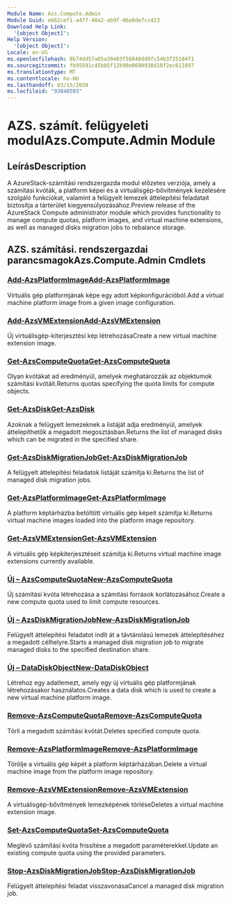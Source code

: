 ```yaml
---
Module Name: Azs.Compute.Admin
Module Guid: e662cef1-a477-40a2-ab9f-06e8de7cc423
Download Help Link:
  '[object Object]': 
Help Version:
  '[object Object]': 
Locale: en-US
ms.openlocfilehash: 8b74dd57a85a39403f56840dd0fc54b3f25184f1
ms.sourcegitcommit: fb95591c45bb5f12b98e0690938d18f2ec611897
ms.translationtype: MT
ms.contentlocale: hu-HU
ms.lasthandoff: 03/15/2020
ms.locfileid: "93840593"
---
```

# <span data-ttu-id="bdd96-101">AZS. számít. felügyeleti modul</span><span class="sxs-lookup"><span data-stu-id="bdd96-101">Azs.Compute.Admin Module</span></span>
## <span data-ttu-id="bdd96-102">Leírás</span><span class="sxs-lookup"><span data-stu-id="bdd96-102">Description</span></span>
<span data-ttu-id="bdd96-103">A AzureStack-számítási rendszergazda modul előzetes verziója, amely a számítási kvóták, a platform képei és a virtuálisgép-bővítmények kezelésére szolgáló funkciókat, valamint a felügyelt lemezek áttelepítési feladatait biztosítja a tárterület kiegyensúlyozásához.</span><span class="sxs-lookup"><span data-stu-id="bdd96-103">Preview release of the AzureStack Compute administrator module which provides functionality to manage compute quotas, platform images, and virtual machine extensions, as well as managed disks migration jobs to rebalance storage.</span></span>

## <span data-ttu-id="bdd96-104">AZS. számítási. rendszergazdai parancsmagok</span><span class="sxs-lookup"><span data-stu-id="bdd96-104">Azs.Compute.Admin Cmdlets</span></span>
### [<span data-ttu-id="bdd96-105">Add-AzsPlatformImage</span><span class="sxs-lookup"><span data-stu-id="bdd96-105">Add-AzsPlatformImage</span></span>](Add-AzsPlatformImage.md)
<span data-ttu-id="bdd96-106">Virtuális gép platformjának képe egy adott képkonfigurációból.</span><span class="sxs-lookup"><span data-stu-id="bdd96-106">Add a virtual machine platform image from a given image configuration.</span></span>

### [<span data-ttu-id="bdd96-107">Add-AzsVMExtension</span><span class="sxs-lookup"><span data-stu-id="bdd96-107">Add-AzsVMExtension</span></span>](Add-AzsVMExtension.md)
<span data-ttu-id="bdd96-108">Új virtuálisgép-kiterjesztési kép létrehozása</span><span class="sxs-lookup"><span data-stu-id="bdd96-108">Create a new virtual machine extension image.</span></span>

### [<span data-ttu-id="bdd96-109">Get-AzsComputeQuota</span><span class="sxs-lookup"><span data-stu-id="bdd96-109">Get-AzsComputeQuota</span></span>](Get-AzsComputeQuota.md)
<span data-ttu-id="bdd96-110">Olyan kvótákat ad eredményül, amelyek meghatározzák az objektumok számítási kvótáit.</span><span class="sxs-lookup"><span data-stu-id="bdd96-110">Returns quotas specifying the quota limits for compute objects.</span></span>

### [<span data-ttu-id="bdd96-111">Get-AzsDisk</span><span class="sxs-lookup"><span data-stu-id="bdd96-111">Get-AzsDisk</span></span>](Get-AzsDisk.md)
<span data-ttu-id="bdd96-112">Azoknak a felügyelt lemezeknek a listáját adja eredményül, amelyek áttelepíthetők a megadott megosztásban.</span><span class="sxs-lookup"><span data-stu-id="bdd96-112">Returns the list of managed disks which can be migrated in the specified share.</span></span>

### [<span data-ttu-id="bdd96-113">Get-AzsDiskMigrationJob</span><span class="sxs-lookup"><span data-stu-id="bdd96-113">Get-AzsDiskMigrationJob</span></span>](Get-AzsDiskMigrationJob.md)
<span data-ttu-id="bdd96-114">A felügyelt áttelepítési feladatok listáját számítja ki.</span><span class="sxs-lookup"><span data-stu-id="bdd96-114">Returns the list of managed disk migration jobs.</span></span>

### [<span data-ttu-id="bdd96-115">Get-AzsPlatformImage</span><span class="sxs-lookup"><span data-stu-id="bdd96-115">Get-AzsPlatformImage</span></span>](Get-AzsPlatformImage.md)
<span data-ttu-id="bdd96-116">A platform képtárházba betöltött virtuális gép képeit számítja ki.</span><span class="sxs-lookup"><span data-stu-id="bdd96-116">Returns virtual machine images loaded into the platform image repository.</span></span>

### [<span data-ttu-id="bdd96-117">Get-AzsVMExtension</span><span class="sxs-lookup"><span data-stu-id="bdd96-117">Get-AzsVMExtension</span></span>](Get-AzsVMExtension.md)
<span data-ttu-id="bdd96-118">A virtuális gép képkiterjesztéseit számítja ki.</span><span class="sxs-lookup"><span data-stu-id="bdd96-118">Returns virtual machine image extensions currently available.</span></span>

### [<span data-ttu-id="bdd96-119">Új – AzsComputeQuota</span><span class="sxs-lookup"><span data-stu-id="bdd96-119">New-AzsComputeQuota</span></span>](New-AzsComputeQuota.md)
<span data-ttu-id="bdd96-120">Új számítási kvóta létrehozása a számítási források korlátozásához.</span><span class="sxs-lookup"><span data-stu-id="bdd96-120">Create a new compute quota used to limit compute resources.</span></span>

### [<span data-ttu-id="bdd96-121">Új – AzsDiskMigrationJob</span><span class="sxs-lookup"><span data-stu-id="bdd96-121">New-AzsDiskMigrationJob</span></span>](New-AzsDiskMigrationJob.md)
<span data-ttu-id="bdd96-122">Felügyelt áttelepítési feladatot indít át a távtárolású lemezek áttelepítéséhez a megadott célhelyre.</span><span class="sxs-lookup"><span data-stu-id="bdd96-122">Starts a managed disk migration job to migrate managed disks to the specified destination share.</span></span>

### [<span data-ttu-id="bdd96-123">Új – DataDiskObject</span><span class="sxs-lookup"><span data-stu-id="bdd96-123">New-DataDiskObject</span></span>](New-DataDiskObject.md)
<span data-ttu-id="bdd96-124">Létrehoz egy adatlemezt, amely egy új virtuális gép platformjának létrehozásakor használatos.</span><span class="sxs-lookup"><span data-stu-id="bdd96-124">Creates a data disk which is used to create a new virtual machine platform image.</span></span>

### [<span data-ttu-id="bdd96-125">Remove-AzsComputeQuota</span><span class="sxs-lookup"><span data-stu-id="bdd96-125">Remove-AzsComputeQuota</span></span>](Remove-AzsComputeQuota.md)
<span data-ttu-id="bdd96-126">Törli a megadott számítási kvótát.</span><span class="sxs-lookup"><span data-stu-id="bdd96-126">Deletes specified compute quota.</span></span>

### [<span data-ttu-id="bdd96-127">Remove-AzsPlatformImage</span><span class="sxs-lookup"><span data-stu-id="bdd96-127">Remove-AzsPlatformImage</span></span>](Remove-AzsPlatformImage.md)
<span data-ttu-id="bdd96-128">Törölje a virtuális gép képét a platform képtárházában.</span><span class="sxs-lookup"><span data-stu-id="bdd96-128">Delete a virtual machine image from the platform image repository.</span></span>

### [<span data-ttu-id="bdd96-129">Remove-AzsVMExtension</span><span class="sxs-lookup"><span data-stu-id="bdd96-129">Remove-AzsVMExtension</span></span>](Remove-AzsVMExtension.md)
<span data-ttu-id="bdd96-130">A virtuálisgép-bővítmények lemezképének törlése</span><span class="sxs-lookup"><span data-stu-id="bdd96-130">Deletes a virtual machine extension image.</span></span>

### [<span data-ttu-id="bdd96-131">Set-AzsComputeQuota</span><span class="sxs-lookup"><span data-stu-id="bdd96-131">Set-AzsComputeQuota</span></span>](Set-AzsComputeQuota.md)
<span data-ttu-id="bdd96-132">Meglévő számítási kvóta frissítése a megadott paraméterekkel.</span><span class="sxs-lookup"><span data-stu-id="bdd96-132">Update an existing compute quota using the provided parameters.</span></span>

### [<span data-ttu-id="bdd96-133">Stop-AzsDiskMigrationJob</span><span class="sxs-lookup"><span data-stu-id="bdd96-133">Stop-AzsDiskMigrationJob</span></span>](Stop-AzsDiskMigrationJob.md)
<span data-ttu-id="bdd96-134">Felügyelt áttelepítési feladat visszavonása</span><span class="sxs-lookup"><span data-stu-id="bdd96-134">Cancel a managed disk migration job.</span></span>

